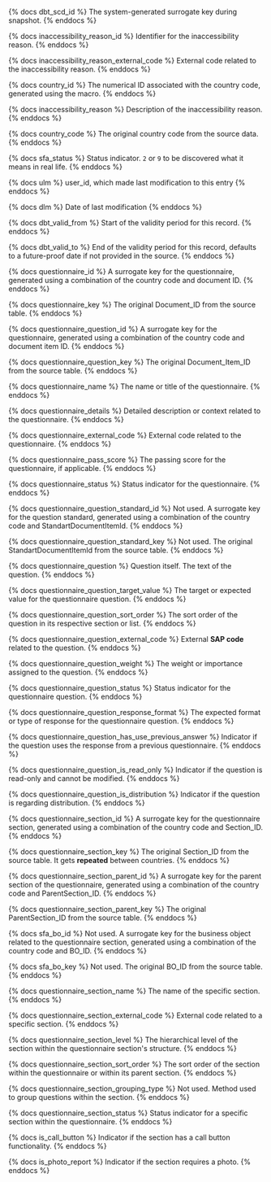 {% docs dbt_scd_id %}
The system-generated surrogate key during snapshot.
{% enddocs %}

{% docs inaccessibility_reason_id %}
Identifier for the inaccessibility reason.
{% enddocs %}

{% docs inaccessibility_reason_external_code %}
External code related to the inaccessibility reason.
{% enddocs %}

{% docs country_id %}
The numerical ID associated with the country code, generated using the macro.
{% enddocs %}

{% docs inaccessibility_reason %}
Description of the inaccessibility reason.
{% enddocs %}

{% docs country_code %}
The original country code from the source data.
{% enddocs %}

{% docs sfa_status %}
Status indicator. `2` or `9` to be discovered what it means in real life.
{% enddocs %}

{% docs ulm %}
user_id, which made last modification to this entry
{% enddocs %}

{% docs dlm %}
Date of last modification
{% enddocs %}

{% docs dbt_valid_from %}
Start of the validity period for this record.
{% enddocs %}

{% docs dbt_valid_to %}
End of the validity period for this record, defaults to a future-proof date if not provided in the source.
{% enddocs %}

{% docs questionnaire_id %}
A surrogate key for the questionnaire, generated using a combination of the country code and document ID.
{% enddocs %}

{% docs questionnaire_key %}
The original Document_ID from the source table.
{% enddocs %}

{% docs questionnaire_question_id %}
A surrogate key for the questionnaire, generated using a combination of the country code and document item ID.
{% enddocs %}

{% docs questionnaire_question_key %}
The original Document_Item_ID from the source table.
{% enddocs %}

{% docs questionnaire_name %}
The name or title of the questionnaire.
{% enddocs %}

{% docs questionnaire_details %}
Detailed description or context related to the questionnaire.
{% enddocs %}

{% docs questionnaire_external_code %}
External code related to the questionnaire.
{% enddocs %}

{% docs questionnaire_pass_score %}
The passing score for the questionnaire, if applicable.
{% enddocs %}

{% docs questionnaire_status %}
Status indicator for the questionnaire.
{% enddocs %}

{% docs questionnaire_question_standard_id %}
Not used. A surrogate key for the question standard, generated using a combination of the country code and StandartDocumentItemId. 
{% enddocs %}

{% docs questionnaire_question_standard_key %}
Not used. The original StandartDocumentItemId from the source table.
{% enddocs %}

{% docs questionnaire_question %}
Question itself. The text of the question.
{% enddocs %}

{% docs questionnaire_question_target_value %}
The target or expected value for the questionnaire question.
{% enddocs %}

{% docs questionnaire_question_sort_order %}
The sort order of the question in its respective section or list.
{% enddocs %}

{% docs questionnaire_question_external_code %}
External **SAP code** related to the question. 
{% enddocs %}

{% docs questionnaire_question_weight %}
The weight or importance assigned to the question.
{% enddocs %}

{% docs questionnaire_question_status %}
Status indicator for the questionnaire question.
{% enddocs %}

{% docs questionnaire_question_response_format %}
The expected format or type of response for the questionnaire question.
{% enddocs %}

{% docs questionnaire_question_has_use_previous_answer %}
Indicator if the question uses the response from a previous questionnaire.
{% enddocs %}

{% docs questionnaire_question_is_read_only %}
Indicator if the question is read-only and cannot be modified.
{% enddocs %}

{% docs questionnaire_question_is_distribution %}
Indicator if the question is regarding distribution.
{% enddocs %}

{% docs questionnaire_section_id %}
A surrogate key for the questionnaire section, generated using a combination of the country code and Section_ID.
{% enddocs %}

{% docs questionnaire_section_key %}
The original Section_ID from the source table. It gets **repeated** between countries.
{% enddocs %}

{% docs questionnaire_section_parent_id %}
A surrogate key for the parent section of the questionnaire, generated using a combination of the country code and ParentSection_ID.
{% enddocs %}

{% docs questionnaire_section_parent_key %}
The original ParentSection_ID from the source table.
{% enddocs %}

{% docs sfa_bo_id %}
Not used. A surrogate key for the business object related to the questionnaire section, generated using a combination of the country code and BO_ID.
{% enddocs %}

{% docs sfa_bo_key %}
Not used. The original BO_ID from the source table.
{% enddocs %}

{% docs questionnaire_section_name %}
The name of the specific section.
{% enddocs %}

{% docs questionnaire_section_external_code %}
External code related to a specific section.
{% enddocs %}

{% docs questionnaire_section_level %}
The hierarchical level of the section within the questionnaire section's structure.
{% enddocs %}

{% docs questionnaire_section_sort_order %}
The sort order of the section within the questionnaire or within its parent section.
{% enddocs %}

{% docs questionnaire_section_grouping_type %}
Not used. Method used to group questions within the section.
{% enddocs %}

{% docs questionnaire_section_status %}
Status indicator for a specific section within the questionnaire.
{% enddocs %}

{% docs is_call_button %}
Indicator if the section has a call button functionality.
{% enddocs %}

{% docs is_photo_report %}
Indicator if the section requires a photo.
{% enddocs %}